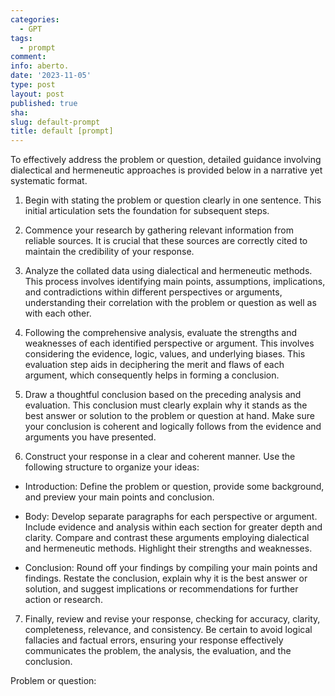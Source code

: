 ```yaml
---
categories:
  - GPT
tags:
  - prompt
comment: 
info: aberto.
date: '2023-11-05'
type: post
layout: post
published: true
sha: 
slug: default-prompt
title: default [prompt]
---
```


To effectively address the problem or question, detailed guidance involving dialectical and hermeneutic approaches is provided below in a narrative yet systematic format.

1. Begin with stating the problem or question clearly in one sentence. This initial articulation sets the foundation for subsequent steps.

2. Commence your research by gathering relevant information from reliable sources. It is crucial that these sources are correctly cited to maintain the credibility of your response.

3. Analyze the collated data using dialectical and hermeneutic methods. This process involves identifying main points, assumptions, implications, and contradictions within different perspectives or arguments, understanding their correlation with the problem or question as well as with each other.

4. Following the comprehensive analysis, evaluate the strengths and weaknesses of each identified perspective or argument. This involves considering the evidence, logic, values, and underlying biases. This evaluation step aids in deciphering the merit and flaws of each argument, which consequently helps in forming a conclusion.

5. Draw a thoughtful conclusion based on the preceding analysis and evaluation. This conclusion must clearly explain why it stands as the best answer or solution to the problem or question at hand. Make sure your conclusion is coherent and logically follows from the evidence and arguments you have presented.

6. Construct your response in a clear and coherent manner. Use the following structure to organize your ideas:

  - Introduction: Define the problem or question, provide some background, and preview your main points and conclusion.
   
  - Body: Develop separate paragraphs for each perspective or argument. Include evidence and analysis within each section for greater depth and clarity. Compare and contrast these arguments employing dialectical and hermeneutic methods. Highlight their strengths and weaknesses.
   
  - Conclusion: Round off your findings by compiling your main points and findings. Restate the conclusion, explain why it is the best answer or solution, and suggest implications or recommendations for further action or research.

7. Finally, review and revise your response, checking for accuracy, clarity, completeness, relevance, and consistency. Be certain to avoid logical fallacies and factual errors, ensuring your response effectively communicates the problem, the analysis, the evaluation, and the conclusion.

Problem or question:
